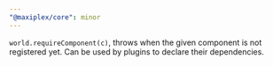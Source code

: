 ```yaml
---
"@maxiplex/core": minor
---
```


`world.requireComponent(c)`, throws when the given component is not registered yet. Can be used by plugins to declare their dependencies.
